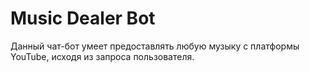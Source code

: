 # Music Dealer Bot 
Данный чат-бот умеет предоставлять любую музыку с платформы YouTube, исходя из запроса пользователя.  
